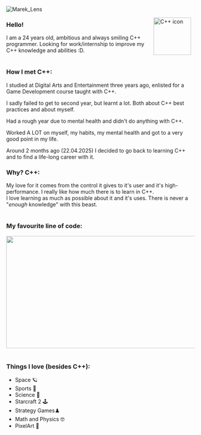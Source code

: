 
![Marek_Lens](https://github.com/user-attachments/assets/c95fc092-00a1-4a0c-8c98-6fc3fa7f10b3)

<img align="right" alt="C++ icon" width="100px" style="padding-right:10px;" src="https://cdn.jsdelivr.net/gh/devicons/devicon@latest/icons/cplusplus/cplusplus-original.svg" />

### Hello!
I am a 24 years old, ambitious and always smiling C++ programmer.
Looking for work/internship to improve my C++ knowledge and abilities :D. 
#

### How I met C++:
I studied at Digital Arts and Entertainment three years ago, enlisted for a Game Development course taught with C++.   

I sadly failed to get to second year, but learnt a lot. Both about C++ best practices and about myself. 

Had a rough year due to mental health and didn't do anything with C++.

Worked A LOT on myself, my habits, my mental health and got to a very good point in my life.

Around 2 months ago (22.04.2025) I decided to go back to learning C++ and to find a life-long career with it.

### Why? C++:
My love for it comes from the control it gives to it's user and it's high-performance. I really like how much there is to learn in C++.    
I love learning as much as possible about it and it's uses. There is never a "*enough* knowledge" with this beast.       
#

### My favourite line of code:

<img src="https://github.com/user-attachments/assets/a17d5db4-6c7b-4f54-9364-a9acf0910f47" width="600" height="300">

#
### Things I love (besides C++):
- Space 🪐 
- Sports 👟
- Science 🔬
- Starcraft 2 🕹️
- Strategy Games♟️
- Math and Physics 🤓
- PixelArt 👾
#


